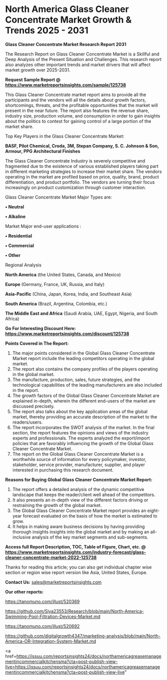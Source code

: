 # North America Glass Cleaner Concentrate Market Growth & Trends 2025 - 2031

<strong>Glass Cleaner Concentrate Market Research Report 2031</strong>

The Research Report on Glass Cleaner Concentrate Market is a Skillful and Deep Analysis of the Present Situation and Challenges. This research report also analyzes other important trends and market drivers that will affect market growth over 2025-2031.

<strong>Request Sample Report @ <a href=https://www.marketreportsinsights.com/sample/125738>https://www.marketreportsinsights.com/sample/125738</a></strong>

This Glass Cleaner Concentrate market report aims to provide all the participants and the vendors will all the details about growth factors, shortcomings, threats, and the profitable opportunities that the market will present in the near future. The report also features the revenue share, industry size, production volume, and consumption in order to gain insights about the politics to contest for gaining control of a large portion of the market share.

Top Key Players in the Glass Cleaner Concentrate Market:

<strong>BASF, Pilot Chemical, Croda, 3M, Stepan Company, S. C. Johnson & Son, Armour, PPG Architectural Finishes</strong>

The Glass Cleaner Concentrate Industry is severely competitive and fragmented due to the existence of various established players taking part in different marketing strategies to increase their market share. The vendors operating in the market are profiled based on price, quality, brand, product differentiation, and product portfolio. The vendors are turning their focus increasingly on product customization through customer interaction.

Glass Cleaner Concentrate Market Major Types are:

<strong>• Neutral

• Alkaline</strong>

Market Major end-user applications :

<strong>• Residential

• Commercial

• Other</strong>

Regional Analysis

</u><strong><b>North America</b></strong> (the United States, Canada, and Mexico)

<strong><b>Europe </b></strong>(Germany, France, UK, Russia, and Italy)

<strong><b>Asia-Pacific</b></strong> (China, Japan, Korea, India, and Southeast Asia)

<strong><b>South America</b></strong> (Brazil, Argentina, Colombia, etc.)

<strong><b>The Middle East and Africa</b></strong> (Saudi Arabia, UAE, Egypt, Nigeria, and South Africa)

<strong>Go For Interesting Discount Here: <a href=https://www.marketreportsinsights.com/discount/125738>https://www.marketreportsinsights.com/discount/125738</a></strong>

<strong>Points Covered in The Report:</strong>
<ol>
  <li>The major points considered in the Global Glass Cleaner Concentrate Market report include the leading competitors operating in the global market.</li>
  <li>The report also contains the company profiles of the players operating in the global market.</li>
  <li>The manufacture, production, sales, future strategies, and the technological capabilities of the leading manufacturers are also included in the report.</li>
  <li>The growth factors of the Global Glass Cleaner Concentrate Market are explained in-depth, wherein the different end-users of the market are discussed precisely.</li>
  <li>The report also talks about the key application areas of the global market, thereby providing an accurate description of the market to the readers/users.</li>
  <li>The report incorporates the SWOT analysis of the market. In the final section, the report features the opinions and views of the industry experts and professionals. The experts analyzed the export/import policies that are favorably influencing the growth of the Global Glass Cleaner Concentrate Market.</li>
  <li>The report on the Global Glass Cleaner Concentrate Market is a worthwhile source of information for every policymaker, investor, stakeholder, service provider, manufacturer, supplier, and player interested in purchasing this research document.</li>
</ol>
<strong>Reasons for Buying Global Glass Cleaner Concentrate Market Report:</strong>

<ol>
  <li>The report offers a detailed analysis of the dynamic competitive landscape that keeps the reader/client well ahead of the competitors.</li>
  <li>It also presents an in-depth view of the different factors driving or restraining the growth of the global market.</li>
  <li>The Global Glass Cleaner Concentrate Market report provides an eight-year forecast evaluated on the basis of how the market is estimated to grow.</li>
  <li>It helps in making aware business decisions by having providing thorough insights insights into the global market and by making an all-inclusive analysis of the key market segments and sub-segments.</li>
</ol>
<strong>Access full Report Description, TOC, Table of Figure, Chart, etc. @ <a href=https://www.marketreportsinsights.com/industry-forecast/glass-cleaner-concentrate-market-2022-125738>https://www.marketreportsinsights.com/industry-forecast/glass-cleaner-concentrate-market-2022-125738</a></strong>


Thanks for reading this article; you can also get individual chapter wise section or region wise report version like Asia, United States, Europe.

<strong>Contact Us:</strong>
sales@marketreportsinsights.com

<strong>Our other reports:</strong>

<a href=https://tanomuno.com/illust/520369>https://tanomuno.com/illust/520369</a>

<a href=https://github.com/Siya23553/Research/blob/main/North-America-Swimming-Pool-Filtration-Devices-Market.md>https://github.com/Siya23553/Research/blob/main/North-America-Swimming-Pool-Filtration-Devices-Market.md</a>

<a href=https://tanomuno.com/illust/520692>https://tanomuno.com/illust/520692</a>

<a href=https://github.com/digitalgrowth4347/marketing-analysis/blob/main/North-America-OR-Integration-System-Market.md>https://github.com/digitalgrowth4347/marketing-analysis/blob/main/North-America-OR-Integration-System-Market.md</a>

<a href=https://issuu.com/reportsinsights24/docs/northamericagreasemanagementincommercialkitchensma?cta=post-publish-view-live>https://issuu.com/reportsinsights24/docs/northamericagreasemanagementincommercialkitchensma?cta=post-publish-view-live</a>"

